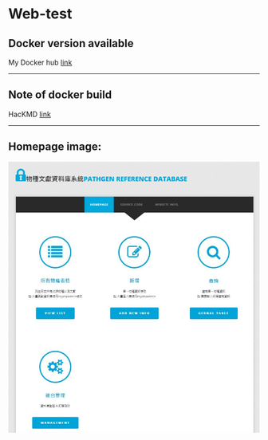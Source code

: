 # Web-test

## Docker version available
My Docker hub [link](https://hub.docker.com/r/hudeneil/mydocker_lamp)

------

## Note of docker build 
HacKMD [link](https://hackmd.io/83g0MzVHTSCARkFW4hKu5g?both)

---

## Homepage image:
![image](https://github.com/HuangDeneil/Wed-test/blob/master/images/HOMNE.JPG?raw=true)


